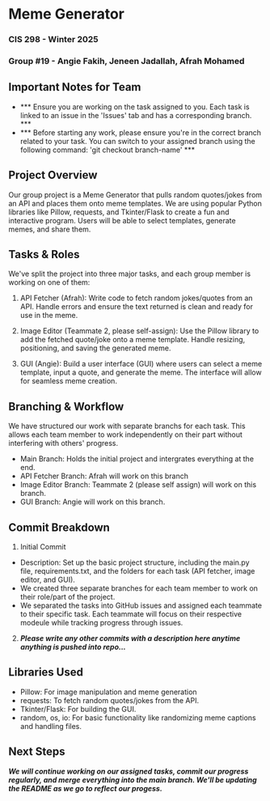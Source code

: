 # Meme Generator  
### CIS 298 - Winter 2025
### Group #19 - Angie Fakih, Jeneen Jadallah, Afrah Mohamed

## Important Notes for Team
- *** Ensure you are working on the task assigned to you. Each task is linked to an issue in the 'Issues' tab and has a corresponding branch. ***
- *** Before starting any work, please ensure you're in the correct branch related to your task. You can switch to your assigned branch using the following command: 'git checkout branch-name' ***

## Project Overview 
Our group project is a Meme Generator that pulls random quotes/jokes from an API and places them onto meme templates. We are using popular Python libraries like Pillow, requests, and Tkinter/Flask to create a fun and interactive program. Users will be able to select templates, generate memes, and share them. 

## Tasks & Roles 
We've split the project into three major tasks, and each group member is working on one of them: 

1. API Fetcher (Afrah): Write code to fetch random jokes/quotes from an API. Handle errors and ensure the text returned is clean and ready for use in the meme.

2. Image Editor (Teammate 2, please self-assign): Use the Pillow library to add the fetched quote/joke onto a meme template. Handle resizing, positioning, and saving the generated meme.

3. GUI (Angie): Build a user interface (GUI) where users can select a meme template, input a quote, and generate the meme. The interface will allow for seamless meme creation.

## Branching & Workflow
We have structured our work with separate branchs for each task. This allows each team member to work independently on their part without interfering with others' progress. 
- Main Branch: Holds the initial project and intergrates everything at the end.
- API Fetcher Branch: Afrah will work on this branch
- Image Editor Branch: Teammate 2 (please self assign) will work on this branch.
- GUI Branch: Angie will work on this branch.

## Commit Breakdown 
1. Initial Commit
- Description: Set up the basic project structure, including the main.py file, requirements.txt, and the folders for each task (API fetcher, image editor, and GUI).
- We created three separate branches for each team member to work on their role/part of the project.
- We separated the tasks into GitHub issues and assigned each teammate to their specific task. Each teammate will focus on their respective modeule while tracking progress through issues.

2. ***Please write any other commits with a description here anytime anything is pushed into repo...***

## Libraries Used 
- Pillow: For image manipulation and meme generation
- requests: To fetch random quotes/jokes from the API.
- Tkinter/Flask: For building the GUI.
- random, os, io: For basic functionality like randomizing meme captions and handling files.

## Next Steps 
***We will continue working on our assigned tasks, commit our progress regularly, and merge everything into the main branch. We'll be updating the README as we go to reflect our progess.***
